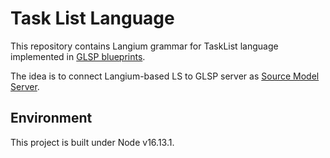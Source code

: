 # Task List Language

This repository contains Langium grammar for TaskList language implemented in [GLSP blueprints](git@github.com:eclipse-glsp/glsp-examples.git).

The idea is to connect Langium-based LS to GLSP server as [Source Model Server](https://www.eclipse.org/glsp/documentation/integrations/).

## Environment

This project is built under Node v16.13.1.
